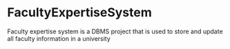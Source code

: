 # FacultyExpertiseSystem
Faculty expertise system is a DBMS project that is used to store and update all faculty information in a university
